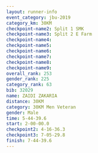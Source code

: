 ```yaml
---
layout: runner-info 
event_category: jbu-2019 
category_km: 30KM 
checkpoint-name2: Split 1 SMK 
checkpoint-name3: Split 2 E Farm 
checkpoint-name4: 
checkpoint-name5: 
checkpoint-name6: 
checkpoint-name7: 
checkpoint-name8: 
checkpoint-name9: 
overall_rank: 253
gender_rank: 225
category_rank: 63
bib: 32029
name: ZAIDI ZAKARIA
distance: 30KM
category: 30KM Men Veteran
gender: Male
time: 5-44-39.6
start: 2-00-00.0
checkpoint2: 4-16-36.3
checkpoint3: 7-05-29.8
finish: 7-44-39.6
---
```

